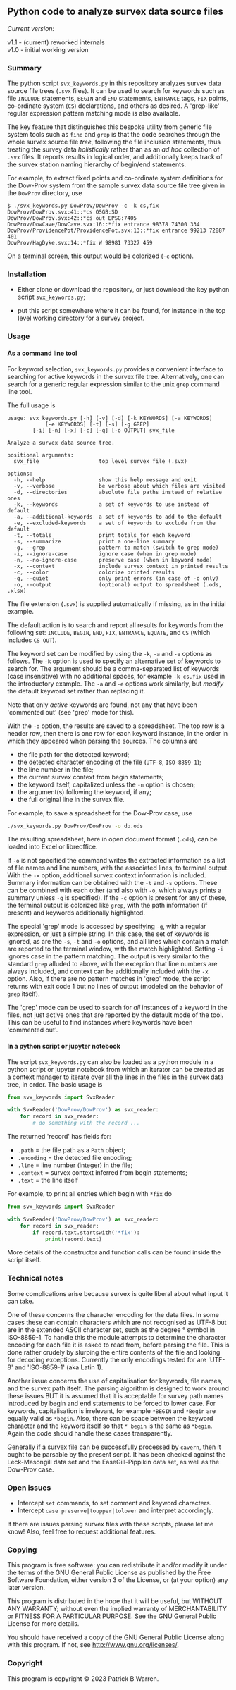 ## Python code to analyze survex data source files

_Current version:_

v1.1 - (current) reworked internals  
v1.0 - initial working version

### Summary

The python script `svx_keywords.py` in this repository analyzes survex
data source file trees (`.svx` files).  It can be used to search for
keywords such as file `INCLUDE` statements, `BEGIN` and `END` statements,
`ENTRANCE` tags, `FIX` points, co-ordinate system (`CS`)
declarations, and others as desired.  A 'grep-like' regular expression
pattern matching mode is also available.

The key feature that distinguishes this bespoke utility from generic
file system tools such as `find` and `grep` is that the code searches
through the whole survex source file _tree_, following the file
inclusion statements, thus treating the survey data _holistically_
rather than as an _ad hoc_ collection of `.svx` files.  It reports results in
logical order, and additionally keeps track of the survex station
naming hierarchy of begin/end statements.

For example, to extract fixed points and co-ordinate system
definitions for the Dow-Prov system from the sample survex data source
file tree given in the `DowProv` directory, use
```
$ ./svx_keywords.py DowProv/DowProv -c -k cs,fix
DowProv/DowProv.svx:41::*cs OSGB:SD
DowProv/DowProv.svx:42::*cs out EPSG:7405
DowProv/DowCave/DowCave.svx:16::*fix entrance 98378 74300 334
DowProv/ProvidencePot/ProvidencePot.svx:13::*fix entrance 99213 72887 401
DowProv/HagDyke.svx:14::*fix W 98981 73327 459
```
On a terminal screen, this output would be colorized (`-c` option).

### Installation

* Either clone or download the repository, or just download the 
key python script `svx_keywords.py`;

* put this script somewhere where it can be found,
for instance in the top level working directory for a survey project.

### Usage

#### As a command line tool

For keyword selection, `svx_keywords.py` provides a convenient
interface to searching for active keywords in the survex file tree.
Alternatively, one can search for a generic regular expression similar
to the unix `grep` command line tool.

The full usage is

```
usage: svx_keywords.py [-h] [-v] [-d] [-k KEYWORDS] [-a KEYWORDS]
            [-e KEYWORDS] [-t] [-s] [-g GREP]
	    [-i] [-n] [-x] [-c] [-q] [-o OUTPUT] svx_file

Analyze a survex data source tree.

positional arguments:
  svx_file                   top level survex file (.svx)

options:
  -h, --help                 show this help message and exit
  -v, --verbose              be verbose about which files are visited
  -d, --directories          absolute file paths instead of relative ones
  -k, --keywords             a set of keywords to use instead of default
  -a, --additional-keywords  a set of keywords to add to the default
  -e, --excluded-keywords    a set of keywords to exclude from the default
  -t, --totals               print totals for each keyword
  -s, --summarize            print a one-line summary
  -g, --grep                 pattern to match (switch to grep mode)
  -i, --ignore-case          ignore case (when in grep mode)
  -n, --no-ignore-case       preserve case (when in keyword mode)
  -x, --context              include survex context in printed results
  -c, --color                colorize printed results
  -q, --quiet                only print errors (in case of -o only)
  -o, --output               (optional) output to spreadsheet (.ods, .xlsx)
```
The file extension (`.svx`) is supplied automatically if missing, as
in the initial example.

The default action is to search and report all results for keywords
from the following set: `INCLUDE`, `BEGIN`, `END`, `FIX`, `ENTRANCE`,
`EQUATE`, and `CS` (which includes `CS OUT`).

The keyword set can be modified by using the `-k`, `-a` and `-e`
options as follows.  The `-k` option is used to specify an alternative
set of keywords to search for.  The argument should be a
comma-separated list of keywords (case insensitive) with no
additional spaces, for example `-k cs,fix` used in the introductory
example.  The `-a` and `-e` options work similarly, but _modify_ the
default keyword set rather than replacing it.

Note that only _active_ keywords are found, not any that have been
'commented out' (see 'grep' mode for this).

With the `-o` option, the results are saved to a spreadsheet.  The top
row is a header row, then there is one row for each keyword instance,
in the order in which they appeared when parsing the sources.  The
columns are

* the file path for the detected keyword;
* the detected character encoding of the file (`UTF-8`, `ISO-8859-1`);
* the line number in the file;
* the current survex context from begin statements;
* the keyword itself, capitalized unless the `-n` option is chosen;
* the argument(s) following the keyword, if any;
* the full original line in the survex file.

For example, to save a spreadsheet for the Dow-Prov case, use
```bash
./svx_keywords.py DowProv/DowProv -o dp.ods
```
The resulting spreadsheet, here in open document format (`.ods`), can be
loaded into Excel or libreoffice.

If `-o` is not specified the command writes the extracted information
as a list of file names and line numbers, with the associated lines,
to terminal output.  With the `-x` option, additional survex context
information is included.  Summary information can be obtained with the
`-t` and `-s` options.  These can be combined with each other (and
also with `-o`, which always prints a summary unless `-q` is
specified).  If the `-c` option is present for any of these, the
terminal output is colorized like `grep`, with the path information
(if present) and keywords additionally highlighted.

The special 'grep' mode is accessed by specifying `-g`, with a regular
expression, or just a simple string.  In this case, the set of
keywords is ignored, as are the `-s`, `-t` and `-o` options, and all
lines which contain a match are reported to the terminal window, with
the match highlighted. Setting `-i` ignores case in the pattern
matching.  The output is very similar to the standard `grep` alluded
to above, with the exception that line numbers are always included,
and context can be additionally included with the `-x` option.  Also,
if there are no pattern matches in 'grep' mode, the script returns
with exit code 1 but no lines of output (modeled on the behavior of
`grep` itself).

The 'grep' mode can be used to search for _all_ instances of a
keyword in the files, not just active ones that are reported by the
default mode of the tool.  This can be useful to find instances where
keywords have been 'commented out'.  

#### In a python script or jupyter notebook

The script `svx_keywords.py` can also be loaded as a python module in
a python script or jupyter notebook from which an iterator can be
created as a context manager to iterate over all the lines in the
files in the survex data tree, in order.  The basic usage is
```python
from svx_keywords import SvxReader

with SvxReader('DowProv/DowProv') as svx_reader:
    for record in svx_reader:
    	# do something with the record ...
```
The returned 'record' has fields for:

* `.path` = the file path as a `Path` object;
* `.encoding` = the detected file encoding;
* `.line` = line number (integer) in the file;
* `.context` = survex context inferred from begin statements;
* `.text` = the line itself

For example, to print all entries which begin with `*fix` do

```python
from svx_keywords import SvxReader

with SvxReader('DowProv/DowProv') as svx_reader:
    for record in svx_reader:
        if record.text.startswith('*fix'):
            print(record.text)
```
More details of the constructor and function calls can be found
inside the script itself.

### Technical notes

Some complications arise because survex is quite liberal about what
input it can take.

One of these concerns the character encoding for the data files.  In
some cases these can contain characters which are not recognised as
UTF-8 but are in the extended ASCII character set, such as
the degree &deg; symbol in ISO-8859-1.  To handle this the module
attempts to determine the character encoding for each file it is asked
to read from, before parsing the file.  This is done rather crudely by
slurping the entire contents of the file and looking for decoding
exceptions.  Currently the only encodings tested for are 'UTF-8' and
'ISO-8859-1' (aka Latin 1).

Another issue concerns the use of capitalisation for keywords, file
names, and the survex path itself.  The parsing algorithm is designed
to work around these issues BUT it is assumed that it is acceptable
for survey path names introduced by begin and end statements to be
forced to lower case.  For keywords, capitalisation is irrelevant, for
example `*BEGIN` and `*Begin` are equally valid as `*begin`.  Also,
there can be space between the keyword character and the keyword
itself so that `* begin` is the same as `*begin`.  Again the code
should handle these cases transparently. 

Generally if a survex file can be successfully processed by `cavern`,
then it ought to be parsable by the present script.  It has
been checked against the Leck-Masongill data set and the
EaseGill-Pippikin data set, as well as the Dow-Prov case.

### Open issues

* Intercept `set` commands, to set comment and keyword characters.
* Intercept `case preserve|toupper|tolower` and interpret accordingly.

If there are issues parsing survex files with these scripts, please
let me know!  Also, feel free to request additional features.

### Copying

This program is free software: you can redistribute it and/or modify
it under the terms of the GNU General Public License as published by
the Free Software Foundation, either version 3 of the License, or
(at your option) any later version.

This program is distributed in the hope that it will be useful, but
WITHOUT ANY WARRANTY; without even the implied warranty of
MERCHANTABILITY or FITNESS FOR A PARTICULAR PURPOSE.  See the GNU
General Public License for more details.

You should have received a copy of the GNU General Public License
along with this program.  If not, see
<http://www.gnu.org/licenses/>.

### Copyright

This program is copyright &copy; 2023 Patrick B Warren.  
